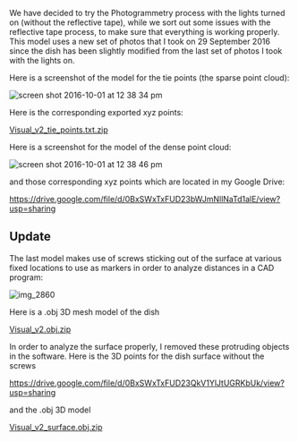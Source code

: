We have decided to try the Photogrammetry process with the lights turned on (without the reflective tape), while we sort out some issues with the reflective tape process, to make sure that everything is working properly.  This model uses a new set of photos that I took on 29 September 2016 since the dish has been slightly modified from the last set of photos I took with the lights on.

Here is a screenshot of the model for the tie points (the sparse point cloud):

![screen shot 2016-10-01 at 12 38 34 pm](https://cloud.githubusercontent.com/assets/17692591/19015518/15283058-87d4-11e6-9257-6697f076be96.png)

Here is the corresponding exported xyz points:

[Visual_v2_tie_points.txt.zip](https://github.com/bmxdemo/bmxproject/files/504484/Visual_v2_tie_points.txt.zip)

Here is a screenshot for the model of the dense point cloud:

![screen shot 2016-10-01 at 12 38 46 pm](https://cloud.githubusercontent.com/assets/17692591/19015519/19fc01a4-87d4-11e6-86fe-b102e219bdce.png)

and those corresponding xyz points which are located in my Google Drive:

https://drive.google.com/file/d/0BxSWxTxFUD23bWJmNllNaTd1alE/view?usp=sharing

## Update
The last model makes use of screws sticking out of the surface at various fixed locations to use as markers in order to analyze distances in a CAD program:

![img_2860](https://cloud.githubusercontent.com/assets/17692591/19174736/11be0620-8bff-11e6-98c1-00dc7cd81557.JPG)

Here is a .obj 3D mesh model of the dish

[Visual_v2.obj.zip](https://github.com/bmxdemo/bmxproject/files/515017/Visual_v2.obj.zip)

In order to analyze the surface properly, I removed these protruding objects in the software.  Here is the 3D points for the dish surface without the screws

https://drive.google.com/file/d/0BxSWxTxFUD23QkV1YlJtUGRKbUk/view?usp=sharing

and the .obj 3D model

[Visual_v2_surface.obj.zip](https://github.com/bmxdemo/bmxproject/files/515020/Visual_v2_surface.obj.zip)
